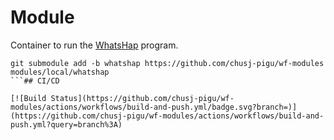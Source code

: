# Module

Container to run the [WhatsHap](https://whatshap.readthedocs.io/en/latest/index.html) program.

```
git submodule add -b whatshap https://github.com/chusj-pigu/wf-modules modules/local/whatshap
```## CI/CD

[![Build Status](https://github.com/chusj-pigu/wf-modules/actions/workflows/build-and-push.yml/badge.svg?branch=)](https://github.com/chusj-pigu/wf-modules/actions/workflows/build-and-push.yml?query=branch%3A)

